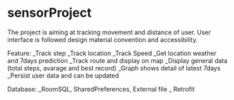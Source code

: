 # sensorProject

The project is aiming at tracking movement and distance of user.
User interface is followed design material convention and accessibility.

Feature:
_Track step
_Track location
_Track Speed
_Get location weather and 7days prediction
_Track route and display on map
_Display general data (total steps, avarage and best record)
_Graph shows detail of latest 7days
_Persist user data and can be updated 

Database:
_RoomSQL, SharedPreferences, External file
_ Retrofit


 
